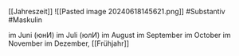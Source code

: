 [[Jahreszeit]]
![[Pasted image 20240618145621.png]]
#Substantiv #Maskulin  


im Juni (юнИ)
im Juli (юлИ)
im August
im September
im October
im November
im Dezember, [[Frühjahr]]